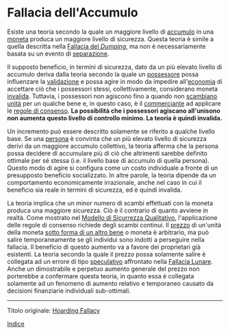 # Fallacia dell'Accumulo



Esiste una teoria secondo la quale un maggiore livello di [accumulo](ch101-glossary.md#accumulare) in una [moneta](ch101-glossary.md#moneta) produca un maggiore livello di sicurezza. Questa teoria è simile a quella descritta nella [Fallacia del _Dumping_](ch049-dumping-fallacy.md), ma non è necessariamente basata su un evento di [separazione](ch101-glossary.md#separazione-split).

Il supposto beneficio, in termini di sicurezza, dato da un più elevato livello di accumulo deriva dalla teoria secondo la quale un [possessore](ch101-glossary.md#proprietario) possa influenzare la [validazione](ch101-glossary.md#validazione) e possa agire in modo da impedire all'[economia](ch101-glossary.md#economia) di accettare ciò che i possessori stessi, collettivamente, considerano moneta [invalida](ch101-glossary.md#validità). Tuttavia, i possessori non agiscono fino a quando non [scambiano](ch101-glossary.md#scambio) [unità](ch101-glossary.md#unità) per un qualche bene e, in questo caso, è il [commerciante](ch101-glossary.md#commerciante) ad applicare le [regole di consenso](ch101-glossary.md#regole-di-consenso). **La possibilità che i possessori agiscano all'unisono non aumenta questo livello di controllo minimo. La teoria è quindi invalida.**

Un incremento può essere descritto solamente se riferito a qualche livello base. Se una [persona](ch101-glossary.md#persona) è convinta che un più elevato livello di sicurezza derivi da un maggiore accumulo collettivo, la teoria afferma che la persona possa decidere di accumulare più di ciò che altrimenti sarebbe definito ottimale per sé stessa (i.e. il livello base di accumulo di quella persona). Questo modo di agire si configura come un costo individuale a fronte di un presupposto beneficio socializzato. In altre parole, la teoria dipende da un comportamento economicamente irrazionale, anche nel caso in cui il beneficio sia reale in termini di sicurezza, ed è quindi invalida.

La teoria implica che un minor numero di scambi effettuati con la moneta produca una maggiore sicurezza. Ciò è il contrario di quanto avviene in realtà. Come mostrato nel [Modello di Sicurrezza Qualitativo](ch035-qualitative-security-model.md), l'applicazione delle regole di consenso richiede degli scambi continui. Il [prezzo](ch101-glossary.md#prezzo) di un'unità della moneta [sotto forma di un altro bene](ch013-inflation-principle.md) o moneta è arbitrario, ma può salire temporaneamente se gli individui sono indotti a perseguire nella fallacia. Il beneficio di questo aumento va a favore dei proprietari già esistenti. La teoria secondo la quale il prezzo possa solamente salire è collegata ad un errore di tipo [speculativo](ch101-glossary.md#speculare) affrontato nella [Fallacia Lunare](ch065-lunar-fallacy.md). Anche un dimostrabile e perpetuo aumento generale del prezzo non porterebbe a confermare questa teoria, in quanto essa è collegata solamente ad un fenomeno di aumento relativo e temporaneo causato da decisioni finanziarie individuali sub-ottimali. 

---

Titolo originale: [Hoarding Fallacy](https://github.com/libbitcoin/libbitcoin-system/wiki/Hoarding-Fallacy)

[Indice](/README.md)



